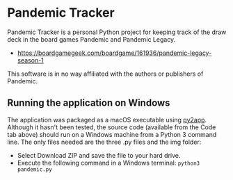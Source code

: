 # Pandemic Tracker
Pandemic Tracker is a personal Python project for keeping track of the draw deck in the board games Pandemic and Pandemic Legacy.

- https://boardgamegeek.com/boardgame/161936/pandemic-legacy-season-1

This software is in no way affiliated with the authors or publishers of Pandemic.

## Running the application on Windows

The application was packaged as a macOS executable using [py2app](https://py2app.readthedocs.io/en/latest/). Although it hasn't been tested, the source code (available from the Code tab above) should run on a Windows machine from a Python 3 command line. The only files needed are the three .py files and the img folder:

* Select Download ZIP and save the file to your hard drive.
* Execute the following command in a Windows terminal:
`python3 pandemic.py`
